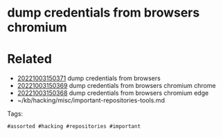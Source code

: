 # dump credentials from browsers chromium

# Related

- [20221003150371](/zet/20221003150371/README.md) dump credentials from browsers
- [20221003150369](/zet/20221003150369/README.md) dump credentials from browsers chromium chrome
- [20221003150368](/zet/20221003150368/README.md) dump credentials from browsers chromium edge
- ~/kb/hacking/misc/important-repositories-tools.md

Tags:

    #assorted #hacking #repositories #important
